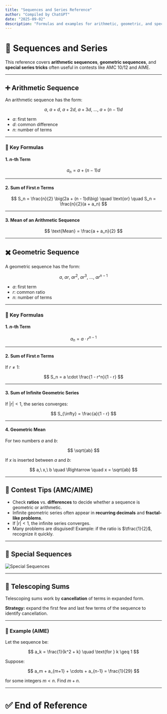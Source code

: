 ```yaml
---
title: "Sequences and Series Reference"
author: "Compiled by ChatGPT"
date: "2025-09-02"
description: "Formulas and examples for arithmetic, geometric, and special sequences. Includes AMC/AIME-style tricks and telescoping sums."
---
```


# 🔢 Sequences and Series

This reference covers **arithmetic sequences**, **geometric sequences**, and **special series tricks** often useful in contests like AMC 10/12 and AIME.

---

## ➕ Arithmetic Sequence

An arithmetic sequence has the form:

$$
a,\ a + d,\ a + 2d,\ a + 3d,\ \ldots,\ a + (n - 1)d
$$

- $a$: first term  
- $d$: common difference  
- $n$: number of terms  

---

### 🔶 Key Formulas

#### 1. $n$-th Term

$$
a_n = a + (n - 1)d
$$

---

#### 2. Sum of First $n$ Terms

$$
S_n = \frac{n}{2} \big(2a + (n - 1)d\big)
\quad \text{or} \quad
S_n = \frac{n}{2}(a + a_n)
$$

---

#### 3. Mean of an Arithmetic Sequence

$$
\text{Mean} = \frac{a + a_n}{2}
$$

---

## ✖️ Geometric Sequence

A geometric sequence has the form:

$$
a,\ ar,\ ar^2,\ ar^3,\ \ldots,\ ar^{n-1}
$$

- $a$: first term  
- $r$: common ratio  
- $n$: number of terms  

---

### 🔶 Key Formulas

#### 1. $n$-th Term

$$
a_n = a \cdot r^{n-1}
$$

---

#### 2. Sum of First $n$ Terms

If $r \ne 1$:

$$
S_n = a \cdot \frac{1 - r^n}{1 - r}
$$

---

#### 3. Sum of Infinite Geometric Series

If $|r| < 1$, the series converges:

$$
S_{\infty} = \frac{a}{1 - r}
$$

---

#### 4. Geometric Mean

For two numbers $a$ and $b$:

$$
\sqrt{ab}
$$

If $x$ is inserted between $a$ and $b$:

$$
a,\ x,\ b \quad \Rightarrow \quad x = \sqrt{ab}
$$

---

## 🎯 Contest Tips (AMC/AIME)

- Check **ratios** vs. **differences** to decide whether a sequence is geometric or arithmetic.  
- Infinite geometric series often appear in **recurring decimals** and **fractal-like problems**.  
- If $|r| < 1$, the infinite series converges.  
- Many problems are disguised! Example: if the ratio is $\tfrac{1}{2}$, recognize it quickly.  

---

## 🔗 Special Sequences

![Special Sequences](Sequences%20231936cc22148061bab8c98534692a63/Screenshot_2025-07-15_at_3.27.00_PM.png)

---

## 🔄 Telescoping Sums

Telescoping sums work by **cancellation** of terms in expanded form.  

**Strategy:** expand the first few and last few terms of the sequence to identify cancellation.

---

### 🔶 Example (AIME)

Let the sequence be:

$$
a_k = \frac{1}{k^2 + k} \quad \text{for } k \geq 1
$$

Suppose:

$$
a_m + a_{m+1} + \cdots + a_{n-1} = \frac{1}{29}
$$

for some integers $m < n$. Find $m+n$.

---

# ✅ End of Reference
